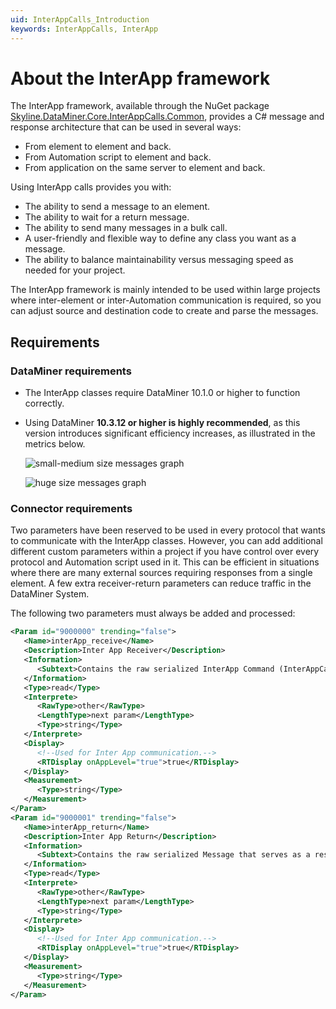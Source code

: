 ```yaml
---
uid: InterAppCalls_Introduction
keywords: InterAppCalls, InterApp
---
```


# About the InterApp framework

The InterApp framework, available through the NuGet package [Skyline.DataMiner.Core.InterAppCalls.Common](https://www.nuget.org/packages/Skyline.DataMiner.Core.InterAppCalls.Common), provides a C# message and response architecture that can be used in several ways:

- From element to element and back.
- From Automation script to element and back.
- From application on the same server to element and back.

Using InterApp calls provides you with:

- The ability to send a message to an element.
- The ability to wait for a return message.
- The ability to send many messages in a bulk call.
- A user-friendly and flexible way to define any class you want as a message.
- The ability to balance maintainability versus messaging speed as needed for your project.

The InterApp framework is mainly intended to be used within large projects where inter-element or inter-Automation communication is required, so you can adjust source and destination code to create and parse the messages.

## Requirements

### DataMiner requirements

- The InterApp classes require DataMiner 10.1.0 or higher to function correctly.

- Using DataMiner **10.3.12 or higher is highly recommended**, as this version introduces significant efficiency increases, as illustrated in the metrics below.

   ![small-medium size messages graph](~/develop/images/InterApp_Metrics_SmallMedium.png)

   ![huge size messages graph](~/develop/images/InterApp_Metrics_Huge.png)

### Connector requirements

Two parameters have been reserved to be used in every protocol that wants to communicate with the InterApp classes. However, you can add additional different custom parameters within a project if you have control over every protocol and Automation script used in it. This can be efficient in situations where there are many external sources requiring responses from a single element. A few extra receiver-return parameters can reduce traffic in the DataMiner System.

The following two parameters must always be added and processed:

```xml
<Param id="9000000" trending="false">
   <Name>interApp_receive</Name>
   <Description>Inter App Receiver</Description>
   <Information>
      <Subtext>Contains the raw serialized InterApp Command (InterAppCall or Message) sent from an external source.</Subtext>
   </Information>
   <Type>read</Type>
   <Interprete>
      <RawType>other</RawType>
      <LengthType>next param</LengthType>
      <Type>string</Type>
   </Interprete>
   <Display>
      <!--Used for Inter App communication.-->
      <RTDisplay onAppLevel="true">true</RTDisplay>
   </Display>
   <Measurement>
      <Type>string</Type>
   </Measurement>
</Param>
<Param id="9000001" trending="false">
   <Name>interApp_return</Name>
   <Description>Inter App Return</Description>
   <Information>
      <Subtext>Contains the raw serialized Message that serves as a response to an external source.</Subtext>
   </Information>
   <Type>read</Type>
   <Interprete>
      <RawType>other</RawType>
      <LengthType>next param</LengthType>
      <Type>string</Type>
   </Interprete>
   <Display>
      <!--Used for Inter App communication.-->
      <RTDisplay onAppLevel="true">true</RTDisplay>
   </Display>
   <Measurement>
      <Type>string</Type>
   </Measurement>
</Param>
```
